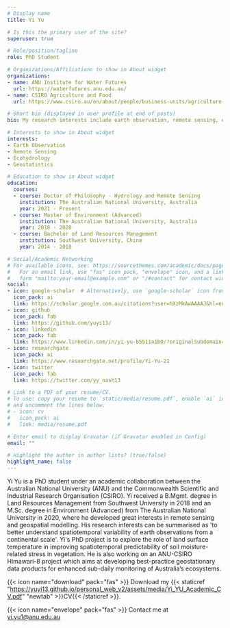 ```yaml
---
# Display name
title: Yi Yu

# Is this the primary user of the site?
superuser: true

# Role/position/tagline
role: PhD Student

# Organizations/Affiliations to show in About widget
organizations:
- name: ANU Institute for Water Futures
  url: https://waterfutures.anu.edu.au/
- name: CSIRO Agriculture and Food
  url: https://www.csiro.au/en/about/people/business-units/agriculture-and-food

# Short bio (displayed in user profile at end of posts)
bio: My research interests include earth observation, remote sensing, ecohydrology and geostatistics.

# Interests to show in About widget
interests:
- Earth Observation
- Remote Sensing
- Ecohydrology
- Geostatistics

# Education to show in About widget
education:
  courses:
  - course: Doctor of Philosophy - Hydrology and Remote Sensing
    institution: The Australian National University, Australia
    year: 2021 - Present
  - course: Master of Environment (Advanced)
    institution: The Australian National University, Australia
    year: 2018 - 2020
  - course: Bachelor of Land Resources Management
    institution: Southwest University, China
    year: 2014 - 2018

# Social/Academic Networking
# For available icons, see: https://sourcethemes.com/academic/docs/page-builder/#icons
#   For an email link, use "fas" icon pack, "envelope" icon, and a link in the
#   form "mailto:your-email@example.com" or "/#contact" for contact widget.
social:
- icon: google-scholar  # Alternatively, use `google-scholar` icon from `ai` icon pack
  icon_pack: ai
  link: https://scholar.google.com.au/citations?user=hXzMkAwAAAAJ&hl=en/
- icon: github
  icon_pack: fab
  link: https://github.com/yuyi13/
- icon: linkedin
  icon_pack: fab
  link: https://www.linkedin.com/in/yi-yu-b5511a1b0/?originalSubdomain=au
- icon: researchgate
  icon_pack: ai
  link: https://www.researchgate.net/profile/Yi-Yu-21
- icon: twitter
  icon_pack: fab
  link: https://twitter.com/yy_nash13

# Link to a PDF of your resume/CV.
# To use: copy your resume to `static/media/resume.pdf`, enable `ai` icons in `params.toml`, 
# and uncomment the lines below.
# - icon: cv
#   icon_pack: ai
#   link: media/resume.pdf

# Enter email to display Gravatar (if Gravatar enabled in Config)
email: ""

# Highlight the author in author lists? (true/false)
highlight_name: false
---
```


Yi Yu is a PhD student under an academic collaboration between the Australian National University (ANU) and the Commonwealth Scientific and Industrial Research Organisation (CSIRO). Yi received a B.Mgmt. degree in Land Resources Management from Southwest University in 2018 and an M.Sc. degree in Environment (Advanced) from The Australian National University in 2020, where he developed great interests in remote sensing and geospatial modelling. His research interests can be summarised as 'to better understand spatiotemporal variability of earth observations from a continental scale'. Yi's PhD project is to explore the role of land surface temperature in improving spatiotemporal predictability of soil moisture-related stress in vegetation. He is also working on an ANU-CSIRO Himawari-8 project which aims at developing best-practice geostationary data products for enhanced sub-daily monitoring of Australia’s ecosystems.


{{< icon name="download" pack="fas" >}} Download my {{< staticref "https://yuyi13.github.io/personal_web_v2/assets/media/Yi_YU_Academic_CV.pdf" "newtab" >}}CV{{< /staticref >}}.

{{< icon name="envelope" pack="fas" >}} Contact me at yi.yu1@anu.edu.au
